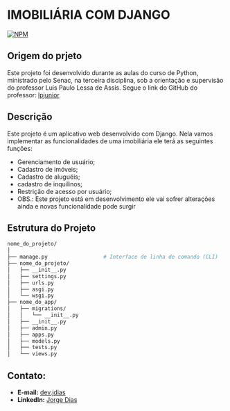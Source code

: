 # IMOBILIÁRIA COM DJANGO
[![NPM](https://img.shields.io/npm/l/react)](https://github.com/JorgeFilipi/JorgeFilipi/blob/main/LICENSE) 

## Origem do prjeto

Este projeto foi desenvolvido durante as aulas do curso de Python, ministrado pelo Senac, na terceira disciplina, sob a orientação e supervisão do professor Luis Paulo Lessa de Assis. Segue o link do GitHub do professor: [lpjunior](https://github.com/lpjunior)
  
## Descrição

Este projeto é um aplicativo web desenvolvido com Django. Nela vamos implementar as funcionalidades de uma imobiliária ele terá as seguintes funções:

  - Gerenciamento de usuário;
  - Cadastro de imóveis;
  - Cadastro de aluguéis;
  - cadastro de inquilinos;
  - Restrição de acesso por usuário;
  - OBS.: Este projeto está em desenvolvimento ele vai sofrer alterações ainda e novas funcionalidade pode surgir

## Estrutura do Projeto

```bash
nome_do_projeto/
│
├── manage.py                  # Interface de linha de comando (CLI)
├── nome_do_projeto/
│   ├── __init__.py
│   ├── settings.py
│   ├── urls.py
│   ├── asgi.py
│   └── wsgi.py
├── nome_do_app/
│   ├── migrations/
│   │   └── __init__.py
│   ├── __init__.py
│   ├── admin.py
│   ├── apps.py
│   ├── models.py
│   ├── tests.py
│   └── views.py
```

## Contato:
- **E-mail:** [dev.jdias](mailto:dev.jdias@gmail.com)
- **LinkedIn:** [Jorge Dias](https://www.linkedin.com/in/jorge-dias-66117629b/)
